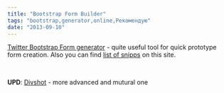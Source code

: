 ```yaml
---
title: "Bootstrap Form Builder"
tags: "bootstrap,generator,online,Рекомендую"
date: "2013-09-10"
---
```


[Twitter Bootstrap Form generator](http://bootsnipp.com/forms) - quite useful tool for quick prototype form creation. Also you can find [list of snipps](http://bootsnipp.com/snipps) on this site.

 

**UPD**: [Divshot](http://www.divshot.com/) - more advanced and mutural one
